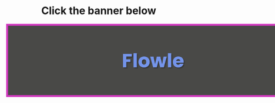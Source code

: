 <div align="center">
  <h1>Click the banner below</h1>
  <a href="https://flowle.pages.dev/">
    <img src="banner.png" style="max-width: 800px;">
  </a>
</div>
